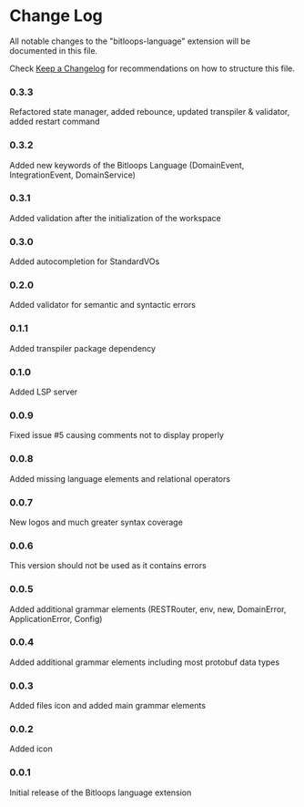 # Change Log

All notable changes to the "bitloops-language" extension will be documented in this file.

Check [Keep a Changelog](http://keepachangelog.com/) for recommendations on how to structure this file.

### 0.3.3

Refactored state manager, added rebounce, updated transpiler & validator, added restart command

### 0.3.2

Added new keywords of the Bitloops Language (DomainEvent, IntegrationEvent, DomainService)

### 0.3.1

Added validation after the initialization of the workspace

### 0.3.0

Added autocompletion for StandardVOs

### 0.2.0

Added validator for semantic and syntactic errors

### 0.1.1

Added transpiler package dependency

### 0.1.0

Added LSP server

### 0.0.9

Fixed issue #5 causing comments not to display properly

### 0.0.8

Added missing language elements and relational operators

### 0.0.7

New logos and much greater syntax coverage

### 0.0.6

This version should not be used as it contains errors

### 0.0.5

Added additional grammar elements (RESTRouter, env, new, DomainError, ApplicationError, Config)

### 0.0.4

Added additional grammar elements including most protobuf data types

### 0.0.3

Added files icon and added main grammar elements

### 0.0.2

Added icon

### 0.0.1

Initial release of the Bitloops language extension
